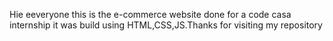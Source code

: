 Hie eeveryone this is the e-commerce website done for a code casa internship it was build using HTML,CSS,JS.Thanks for visiting my repository
